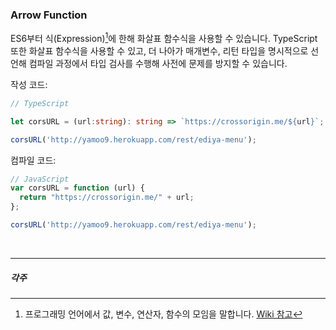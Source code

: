 ### Arrow Function

ES6부터 식(Expression)[^1]에 한해 화살표 함수식을 사용할 수 있습니다. TypeScript 또한 화살표 함수식을 사용할 수 있고, 더 나아가 매개변수, 리턴 타입을 명시적으로 선언해 컴파일 과정에서 타입 검사를 수행해 사전에 문제를 방지할 수 있습니다.

작성 코드:
```ts
// TypeScript

let corsURL = (url:string): string => `https://crossorigin.me/${url}`;

corsURL('http://yamoo9.herokuapp.com/rest/ediya-menu');
```

컴파일 코드:
```js
// JavaScript
var corsURL = function (url) {
  return "https://crossorigin.me/" + url;
};

corsURL('http://yamoo9.herokuapp.com/rest/ediya-menu');
```

<!-- 링크 -->
[1]: https://ko.wikipedia.org/wiki/%EC%8B%9D_(%ED%94%84%EB%A1%9C%EA%B7%B8%EB%9E%98%EB%B0%8D)

<br>

---

##### 각주

[^1]:  프로그래밍 언어에서 값, 변수, 연산자, 함수의 모임을 말합니다. [Wiki 참고][1]
